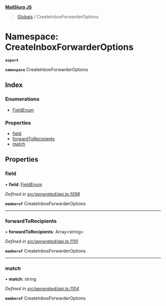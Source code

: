 **[MailSlurp JS](../README.md)**

> [Globals](../README.md) / CreateInboxForwarderOptions

# Namespace: CreateInboxForwarderOptions

**`export`** 

**`namespace`** CreateInboxForwarderOptions

## Index

### Enumerations

* [FieldEnum](../enums/createinboxforwarderoptions.fieldenum.md)

### Properties

* [field](createinboxforwarderoptions.md#field)
* [forwardToRecipients](createinboxforwarderoptions.md#forwardtorecipients)
* [match](createinboxforwarderoptions.md#match)

## Properties

### field

•  **field**: [FieldEnum](../enums/createinboxforwarderoptions.fieldenum.md)

*Defined in [src/generated/api.ts:1098](https://github.com/mailslurp/mailslurp-client/blob/cce5bf2/src/generated/api.ts#L1098)*

**`memberof`** CreateInboxForwarderOptions

___

### forwardToRecipients

•  **forwardToRecipients**: Array\<string>

*Defined in [src/generated/api.ts:1110](https://github.com/mailslurp/mailslurp-client/blob/cce5bf2/src/generated/api.ts#L1110)*

**`memberof`** CreateInboxForwarderOptions

___

### match

•  **match**: string

*Defined in [src/generated/api.ts:1104](https://github.com/mailslurp/mailslurp-client/blob/cce5bf2/src/generated/api.ts#L1104)*

**`memberof`** CreateInboxForwarderOptions

